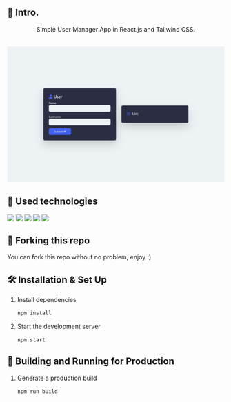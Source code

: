 ## 📄 Intro.

<div align="center">
Simple User Manager App in React.js and Tailwind CSS. <br><br>
</div>

[![User Manager App Banner](./public/banner.png)](https://simple-user-manager.vercel.app/)

## 💼 Used technologies

![](https://img.shields.io/badge/Markup-HTML-informational?style=for-the-badge&logo=html5&logoColor=4361ee&color=4361ee&labelColor=2b2d42)
![](https://img.shields.io/badge/Style-CSS-informational?style=for-the-badge&logo=css3&logoColor=4361ee&color=4361ee&labelColor=2b2d42)
![](https://img.shields.io/badge/Code-JavaScript-informational?style=for-the-badge&logo=JavaScript&logoColor=4361ee&color=4361ee&labelColor=2b2d42)
![](https://img.shields.io/badge/Code-React.js-informational?style=for-the-badge&logo=react&logoColor=4361ee&color=4361ee&labelColor=2b2d42)
![](https://img.shields.io/badge/Style-Tailwind%20CSS-informational?style=for-the-badge&logo=Tailwind-CSS&logoColor=4361ee&color=4361ee&labelColor=2b2d42)

## 🚨 Forking this repo

You can fork this repo without no problem, enjoy :).

## 🛠 Installation & Set Up

1. Install dependencies

   ```sh
   npm install
   ```

2. Start the development server

   ```sh
   npm start
   ```

## 🚀 Building and Running for Production

1. Generate a production build

   ```sh
   npm run build
   ```
